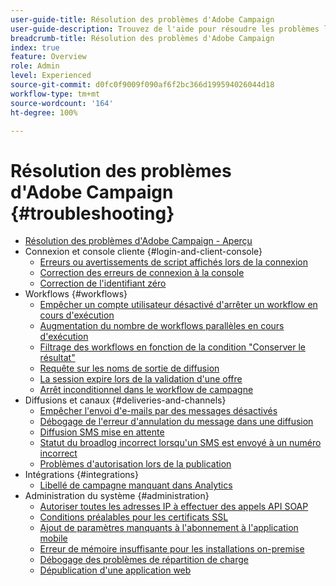 ```yaml
---
user-guide-title: Résolution des problèmes d'Adobe Campaign
user-guide-description: Trouvez de l'aide pour résoudre les problèmes liés à Adobe Campaign.
breadcrumb-title: Résolution des problèmes d'Adobe Campaign
index: true
feature: Overview
role: Admin
level: Experienced
source-git-commit: d0fc0f9009f090af6f2bc366d199594026044d18
workflow-type: tm+mt
source-wordcount: '164'
ht-degree: 100%

---
```



# Résolution des problèmes d&#39;Adobe Campaign {#troubleshooting}

+ [Résolution des problèmes d&#39;Adobe Campaign - Aperçu](/help/troubleshoot-adobe-campaign/overview.md)
+ Connexion et console cliente {#login-and-client-console}
   + [Erreurs ou avertissements de script affichés lors de la connexion](/help/troubleshoot-adobe-campaign/script-error-during-login-errors.md)
   + [Correction des erreurs de connexion à la console](/help/troubleshoot-adobe-campaign/console-login-errors.md)
   + [Correction de l&#39;identifiant zéro](/help/troubleshoot-adobe-campaign/fixing-zero-id.md)
+ Workflows {#workflows}
   + [Empêcher un compte utilisateur désactivé d&#39;arrêter un workflow en cours d&#39;exécution](/help/troubleshoot-adobe-campaign/prevent-disabled-accounts-from-stopping-workflow.md)
   + [Augmentation du nombre de workflows parallèles en cours d&#39;exécution](/help/troubleshoot-adobe-campaign/increase-parallel-workflows.md)
   + [Filtrage des workflows en fonction de la condition &quot;Conserver le résultat&quot;](/help/troubleshoot-adobe-campaign/keep-result-workflow.md)
   + [Requête sur les noms de sortie de diffusion](/help/troubleshoot-adobe-campaign/query-delivery-output-names.md)
   + [La session expire lors de la validation d&#39;une offre](/help/troubleshoot-adobe-campaign/session-expired-approving-offer.md)
   + [Arrêt inconditionnel dans le workflow de campagne](/help/troubleshoot-adobe-campaign/unconditional-stop-workflow.md)
+ Diffusions et canaux {#deliveries-and-channels}
   + [Empêcher l&#39;envoi d&#39;e-mails par des messages désactivés](/help/troubleshoot-adobe-campaign/disabled-messages-sending-emails.md)
   + [Débogage de l&#39;erreur d&#39;annulation du message dans une diffusion](/help/troubleshoot-adobe-campaign/message-cancelled-error.md)
   + [Diffusion SMS mise en attente](/help/troubleshoot-adobe-campaign/resolve-pending-state-sms-delivery.md)
   + [Statut du broadlog incorrect lorsqu&#39;un SMS est envoyé à un numéro incorrect](/help/troubleshoot-adobe-campaign/sms-broad-log.md)
   + [Problèmes d&#39;autorisation lors de la publication](/help/troubleshoot-adobe-campaign/publishing-permissions-issues.md)
+ Intégrations {#integrations}
   + [Libellé de campagne manquant dans Analytics](/help/troubleshoot-adobe-campaign/missing-campaign-label.md)
+ Administration du système {#administration}
   + [Autoriser toutes les adresses IP à effectuer des appels API SOAP](/help/troubleshoot-adobe-campaign/allow-all-ip-address-to-make-soap-calls.md)
   + [Conditions préalables pour les certificats SSL](/help/troubleshoot-adobe-campaign/ssl-pre-requisites.md)
   + [Ajout de paramètres manquants à l&#39;abonnement à l&#39;application mobile](/help/troubleshoot-adobe-campaign/missing-parameters-app-subscription.md)
   + [Erreur de mémoire insuffisante pour les installations on-premise](/help/troubleshoot-adobe-campaign/troubleshooting-memory-issues.md)
   + [Débogage des problèmes de répartition de charge](/help/troubleshoot-adobe-campaign/load-balancer-issues.md)
   + [Dépublication d&#39;une application web](/help/troubleshoot-adobe-campaign/unpublish-web-application.md)
